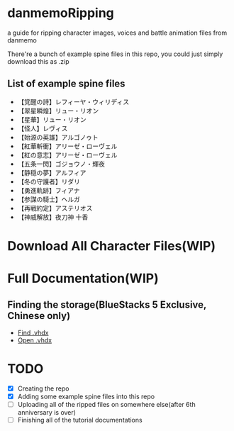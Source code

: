 # danmemoRipping
a guide for ripping character images, voices and battle animation files from danmemo

There're a bunch of example spine files in this repo, you could just simply download this as .zip

## List of example spine files
- 【覚醒の詩】レフィーヤ・ウィリディス
- 【翠星瞬煌】リュー・リオン
- 【星華】リュー・リオン
- 【怪人】レヴィス
- 【始源の英雄】アルゴノゥト
- 【紅華斬衝】アリーゼ・ローヴェル
- 【紅の意志】アリーゼ・ローヴェル
- 【五条一閃】ゴジョウノ・輝夜
- 【静穏の夢】アルフィア
- 【冬の守護者】リダリ
- 【勇進軌跡】フィアナ
- 【参謀の騎士】ヘルガ
- 【再戦約定】アステリオス
- 【神威解放】夜刀神 十香

# Download All Character Files(WIP)

# Full Documentation(WIP)
## Finding the storage(BlueStacks 5 Exclusive, Chinese only)
- [Find .vhdx](https://gist.github.com/MarioUniverseZ/0d0c49efa1866471a60a1bb90ff44d32)
- [Open .vhdx](https://gist.github.com/MarioUniverseZ/20a0749928a10cd671c85d775ea3d8a4)

# TODO
- [x] Creating the repo
- [x] Adding some example spine files into this repo
- [ ] Uploading all of the ripped files on somewhere else(after 6th anniversary is over)
- [ ] Finishing all of the tutorial documentations
